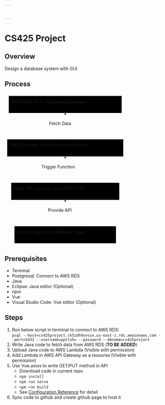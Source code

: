 ```yaml
---


---
```


<h1 id="cs425-project">CS425 Project</h1>
<h2 id="overview">Overview</h2>
<p>Design a database system with GUI</p>
<h2 id="process">Process</h2>
<div class="mermaid"><svg xmlns="http://www.w3.org/2000/svg" id="mermaid-svg-fuxjOTEYI3f78gan" width="100%" style="max-width: 390.796875px;" viewBox="0 0 390.796875 491.65625"><g transform="translate(-12, -12)"><g class="output"><g class="clusters"></g><g class="edgePaths"><g class="edgePath" style="opacity: 1;"><path class="path" d="M207.3984375,440.5625L207.3984375,398.015625L207.3984375,355.46875" marker-end="url(#arrowhead6474)" style="fill:none"></path><defs><marker id="arrowhead6474" viewBox="0 0 10 10" refX="9" refY="5" markerUnits="strokeWidth" markerWidth="8" markerHeight="6" orient="auto"><path d="M 0 0 L 10 5 L 0 10 z" class="arrowheadPath" style="stroke-width: 1; stroke-dasharray: 1, 0;"></path></marker></defs></g><g class="edgePath" style="opacity: 1;"><path class="path" d="M207.3984375,300.375L207.3984375,257.828125L207.3984375,215.28125" marker-end="url(#arrowhead6475)" style="fill:none"></path><defs><marker id="arrowhead6475" viewBox="0 0 10 10" refX="9" refY="5" markerUnits="strokeWidth" markerWidth="8" markerHeight="6" orient="auto"><path d="M 0 0 L 10 5 L 0 10 z" class="arrowheadPath" style="stroke-width: 1; stroke-dasharray: 1, 0;"></path></marker></defs></g><g class="edgePath" style="opacity: 1;"><path class="path" d="M207.3984375,160.1875L207.3984375,117.640625L207.3984375,75.09375" marker-end="url(#arrowhead6476)" style="fill:none"></path><defs><marker id="arrowhead6476" viewBox="0 0 10 10" refX="9" refY="5" markerUnits="strokeWidth" markerWidth="8" markerHeight="6" orient="auto"><path d="M 0 0 L 10 5 L 0 10 z" class="arrowheadPath" style="stroke-width: 1; stroke-dasharray: 1, 0;"></path></marker></defs></g></g><g class="edgeLabels"><g class="edgeLabel" style="opacity: 1;" transform="translate(207.3984375,398.015625)"><g transform="translate(-55.5703125,-17.546875)" class="label"><foreignObject width="111.1429443359375" height="35.099998474121094"><div xmlns="http://www.w3.org/1999/xhtml" style="display: inline-block; white-space: nowrap;"><span class="edgeLabel">Provide API</span></div></foreignObject></g></g><g class="edgeLabel" style="opacity: 1;" transform="translate(207.3984375,257.828125)"><g transform="translate(-76.9453125,-17.546875)" class="label"><foreignObject width="153.9000244140625" height="35.099998474121094"><div xmlns="http://www.w3.org/1999/xhtml" style="display: inline-block; white-space: nowrap;"><span class="edgeLabel">Trigger Function</span></div></foreignObject></g></g><g class="edgeLabel" style="opacity: 1;" transform="translate(207.3984375,117.640625)"><g transform="translate(-51.78125,-17.546875)" class="label"><foreignObject width="103.5703125" height="35.099998474121094"><div xmlns="http://www.w3.org/1999/xhtml" style="display: inline-block; white-space: nowrap;"><span class="edgeLabel">Fetch Data</span></div></foreignObject></g></g></g><g class="nodes"><g class="node" style="opacity: 1;" id="A" transform="translate(207.3984375,468.109375)"><rect rx="0" ry="0" x="-163.875" y="-27.546875" width="327.75" height="55.09375"></rect><g class="label" transform="translate(0,0)"><g transform="translate(-153.875,-17.546875)"><foreignObject width="307.7578125" height="35.099998474121094"><div xmlns="http://www.w3.org/1999/xhtml" style="display: inline-block; white-space: nowrap;">Github Page: Host Website Page</div></foreignObject></g></g></g><g class="node" style="opacity: 1;" id="B" transform="translate(207.3984375,327.921875)"><rect rx="0" ry="0" x="-174.53125" y="-27.546875" width="349.0625" height="55.09375"></rect><g class="label" transform="translate(0,0)"><g transform="translate(-164.53125,-17.546875)"><foreignObject width="329.0625" height="35.099998474121094"><div xmlns="http://www.w3.org/1999/xhtml" style="display: inline-block; white-space: nowrap;">AWS API Gateway: Host REST API</div></foreignObject></g></g></g><g class="node" style="opacity: 1;" id="C" transform="translate(207.3984375,187.734375)"><rect rx="0" ry="0" x="-187.3984375" y="-27.546875" width="374.796875" height="55.09375"></rect><g class="label" transform="translate(0,0)"><g transform="translate(-177.3984375,-17.546875)"><foreignObject width="354.796875" height="35.099998474121094"><div xmlns="http://www.w3.org/1999/xhtml" style="display: inline-block; white-space: nowrap;">AWS Lambda: (Java) Function Runner</div></foreignObject></g></g></g><g class="node" style="opacity: 1;" id="D" transform="translate(207.3984375,47.546875)"><rect rx="0" ry="0" x="-182.2265625" y="-27.546875" width="364.453125" height="55.09375"></rect><g class="label" transform="translate(0,0)"><g transform="translate(-172.2265625,-17.546875)"><foreignObject width="344.4609375" height="35.099998474121094"><div xmlns="http://www.w3.org/1999/xhtml" style="display: inline-block; white-space: nowrap;">AWS RDS: Host (Postgres) Database</div></foreignObject></g></g></g></g></g></g></svg></div>
<h2 id="prerequisites">Prerequisites</h2>
<ul>
<li>Terminal</li>
<li>Postgresql: Connect to AWS RDS</li>
<li>Java</li>
<li>Eclipse: Java editor (Optional)</li>
<li>npm</li>
<li>Vue</li>
<li>Visual Studio Code: Vue editor (Optional)</li>
</ul>
<h2 id="steps">Steps</h2>
<ol>
<li>Run below script in terminal to connect to AWS RDS:<br>
<code>psql --host=cs425project.ck5idh9xvvie.us-east-1.rds.amazonaws.com --port=5432 --username=ppttzhu --password --dbname=cs425project</code></li>
<li>Write Java code to fetch data from AWS RDS (<strong>TO BE ADDED</strong>)</li>
<li>Upload Java code to AWS Lambda (Visible with permission)</li>
<li>Add Lambda in AWS API Gateway as a resourse (Visible with permission)</li>
<li>Use Vue.axios to write GET/PUT method in API
<ul>
<li>Download code in current repo</li>
<li><code>npm install</code></li>
<li><code>npm run serve</code></li>
<li><code>npm run build</code></li>
<li>See <a href="https://cli.vuejs.org/config/">Configuration Reference</a> for detail</li>
</ul>
</li>
<li>Sync code to github and create github page to host it</li>
</ol>

